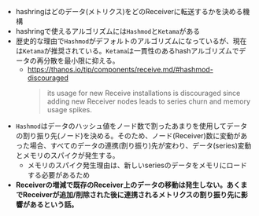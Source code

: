 - hashringはどのデータ(メトリクス)をどのReceiverに転送するかを決める機構
- hashringで使えるアルゴリズムには`Hashmod`と`Ketama`がある
- 歴史的な理由で`Hashmod`がデフォルトのアルゴリズムになっているが、現在は`Ketama`が推奨されている。`Ketama`は一貫性のあるhashアルゴリズムでデータの再分散を最小限に抑える。
  - https://thanos.io/tip/components/receive.md/#hashmod-discouraged  
    > its usage for new Receive installations is discouraged since adding new Receiver nodes leads to series churn and memory usage spikes.
- `Hashmod`はデータのハッシュ値をノード数で割ったあまりを使用してデータの割り振り先(ノード)を決める。そのため、ノード(Receiver)数に変動があった場合、すべてのデータの連携(割り振り)先が変わり、データ(series)変動とメモリのスパイクが発生する。
  - メモリのスパイク発生理由は、新しいseriesのデータをメモリにロードする必要があるため
- **Receiverの増減で既存のReceiver上のデータの移動は発生しない。あくまでReceiverが追加/削除された後に連携されるメトリクスの割り振り先に影響があるという話。**